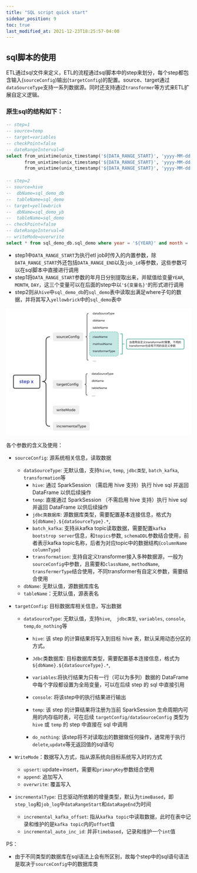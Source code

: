 ```yaml
---
title: "SQL script quick start"
sidebar_position: 9
toc: true
last_modified_at: 2021-12-23T18:25:57-04:00
---
```


## sql脚本的使用

ETL通过sql文件来定义，ETL的流程通过sql脚本中的step来划分，每个step都包含输入(`sourceConfig`)输出(`targetConfig`)的配置。source、target通过`dataSourceType`支持一系列数据源。同时还支持通过`transformer`等方式来ETL扩展自定义逻辑。

### 原生sql的结构如下：

```sql
-- step=1
-- source=temp
-- target=variables
-- checkPoint=false
-- dateRangeInterval=0
select from_unixtime(unix_timestamp('${DATA_RANGE_START}', 'yyyy-MM-dd HH:mm:ss'), 'yyyy') as `YEAR`,
       from_unixtime(unix_timestamp('${DATA_RANGE_START}', 'yyyy-MM-dd HH:mm:ss'), 'MM')   as `MONTH`,
       from_unixtime(unix_timestamp('${DATA_RANGE_START}', 'yyyy-MM-dd HH:mm:ss'), 'dd')   as `DAY`;

-- step=2
-- source=hive
--  dbName=sql_demo_db
--  tableName=sql_demo
-- target=yellowbrick
--  dbName=sql_demo_yb
--  tableName=sql_demo
-- checkPoint=false
-- dateRangeInterval=0
-- writeMode=overwrite
select * from sql_demo_db.sql_demo where year = '${YEAR}' and month = '${MONTH}' and day = '${DAY}';
```

- step1中`DATA_RANGE_START`为执行etl job时传入的内置参数，除`DATA_RANGE_START`外还包括`DATA_RANGE_END`以及`job_id`等参数，这些参数可以在sql脚本中直接进行调用
- step1将`DATA_RANGE_START`参数的年月日分别提取出来，并赋值给变量`YEAR`, `MONTH`, `DAY`，这三个变量可以在后面的step中以`'${变量名}'`的形式进行调用
- step2则从`hive`中`sql_demo_db`的`sql_demo`表中读取出满足where子句的数据，并将其写入`yellowbrick`中的`sql_demo`表中

![image-sql-structure](/assets/images/sql-scripts.png)






各个参数的含义及使用：

- `sourceConfig`: 源系统相关信息，读取数据
    - `dataSourceType`: 无默认值，支持`hive`, `temp`, `jdbc类型`, `batch_kafka`, `transformation`等
        - `hive`: 通过 SparkSession （需启用 hive 支持）执行 hive sql 并返回 DataFrame 以供后续操作
        - `temp`: 直接通过 SparkSession （不需启用 hive 支持）执行 hive sql 并返回 DataFrame 以供后续操作
        - `jdbc类数据库`: 源数据库类型，需要配置基本连接信息，格式为`${dbName}.${dataSourceType}.*`,
        - `batch_kafka`: 支持从kafka topic读取数据，需要配置`kafka bootstrop server`信息，和`topics`参数, `schemaDDL`参数结合使用，前者表示kafka topic名称，后者为对应topic中的数据结构(`columnName columnType`)
        - `transformation`: 支持自定义transformer接入多种数据源，一般为`sourceConfig`中参数，且需要和`className`, `methodName`, `transfermerType`结合使用，不同transformer有自定义参数，需要结合使用
    - `dbName`: 无默认值，源数据库库名
    - `tableName`：无默认值，源表表名



- `targetConfig`: 目标数据库相关信息，写出数据

    - `dataSourceType`: 无默认值，支持`hive`,`  jdbc类型`, `variables`, `console`, `temp`,`do_nothing`等

        - `hive`: 该 step 的计算结果将写入到目标 hive 表，默认采用动态分区的方式。
        - `Jdbc`类数据库: 目标数据库类型，需要配置基本连接信息，格式为`${dbName}.${dataSourceType}.*`,

        - `variables`:将执行结果为只有一行（可以为多列）数据的 DataFrame中每个字段都设置为全局变量，可以在后续 step 的 sql 中直接引用

        - `console`: 将该step中的执行结果进行输出
        - `temp`: 该 step 的计算结果将注册为当前 SparkSession 生命周期内可用的内存临时表，可在后续 `targetConfig/dataSourceConfig` 类型为 `hive` 或 `temp` 的 step 中直接在 sql 中调用
        - `do_nothing`: 该step将不对读取出的数据做任何操作，通常用于执行`delete`,`update`等无返回值的sql语句



- `WriteMode`：数据写入方式，指从源系统向目标系统写入时的方式

    - `upsert`: update+insert，需要和`primaryKey`参数结合使用
    - `append`: 追加写入
    - `overwrite`: 覆盖写入

- `incrementalType`: 日志驱动所依赖的增量类型，默认为`timeBased`，即`step_log`和`job_log`中`dataRangeStart`和`dataRageEnd`为时间

    - `incremental_kafka_offset`: 指从`kafka topic`中读取数据，此时在表中记录和维护的是`kafka topic`内的`offset`值
    - `incremental_auto_inc_id`: 并非`timebased`，记录和维护一个`int`值



PS：
- 由于不同类型的数据库在sql语法上会有所区别，故每个step中的sql语句语法是取决于`sourceConfig`中的数据库类









